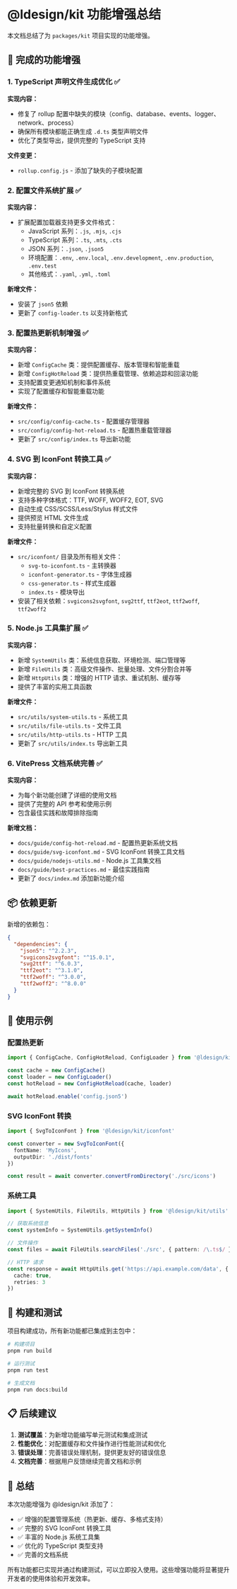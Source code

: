 # @ldesign/kit 功能增强总结

本文档总结了为 `packages/kit` 项目实现的功能增强。

## 🎯 完成的功能增强

### 1. TypeScript 声明文件生成优化 ✅

**实现内容：**
- 修复了 rollup 配置中缺失的模块（config、database、events、logger、network、process）
- 确保所有模块都能正确生成 `.d.ts` 类型声明文件
- 优化了类型导出，提供完整的 TypeScript 支持

**文件变更：**
- `rollup.config.js` - 添加了缺失的子模块配置

### 2. 配置文件系统扩展 ✅

**实现内容：**
- 扩展配置加载器支持更多文件格式：
  - JavaScript 系列：`.js`, `.mjs`, `.cjs`
  - TypeScript 系列：`.ts`, `.mts`, `.cts`
  - JSON 系列：`.json`, `.json5`
  - 环境配置：`.env`, `.env.local`, `.env.development`, `.env.production`, `.env.test`
  - 其他格式：`.yaml`, `.yml`, `.toml`

**新增文件：**
- 安装了 `json5` 依赖
- 更新了 `config-loader.ts` 以支持新格式

### 3. 配置热更新机制增强 ✅

**实现内容：**
- 新增 `ConfigCache` 类：提供配置缓存、版本管理和智能重载
- 新增 `ConfigHotReload` 类：提供热重载管理、依赖追踪和回滚功能
- 支持配置变更通知机制和事件系统
- 实现了配置缓存和智能重载功能

**新增文件：**
- `src/config/config-cache.ts` - 配置缓存管理器
- `src/config/config-hot-reload.ts` - 配置热重载管理器
- 更新了 `src/config/index.ts` 导出新功能

### 4. SVG 到 IconFont 转换工具 ✅

**实现内容：**
- 新增完整的 SVG 到 IconFont 转换系统
- 支持多种字体格式：TTF, WOFF, WOFF2, EOT, SVG
- 自动生成 CSS/SCSS/Less/Stylus 样式文件
- 提供预览 HTML 文件生成
- 支持批量转换和自定义配置

**新增文件：**
- `src/iconfont/` 目录及所有相关文件：
  - `svg-to-iconfont.ts` - 主转换器
  - `iconfont-generator.ts` - 字体生成器
  - `css-generator.ts` - 样式生成器
  - `index.ts` - 模块导出
- 安装了相关依赖：`svgicons2svgfont`, `svg2ttf`, `ttf2eot`, `ttf2woff`, `ttf2woff2`

### 5. Node.js 工具集扩展 ✅

**实现内容：**
- 新增 `SystemUtils` 类：系统信息获取、环境检测、端口管理等
- 新增 `FileUtils` 类：高级文件操作、批量处理、文件分割合并等
- 新增 `HttpUtils` 类：增强的 HTTP 请求、重试机制、缓存等
- 提供了丰富的实用工具函数

**新增文件：**
- `src/utils/system-utils.ts` - 系统工具
- `src/utils/file-utils.ts` - 文件工具
- `src/utils/http-utils.ts` - HTTP 工具
- 更新了 `src/utils/index.ts` 导出新工具

### 6. VitePress 文档系统完善 ✅

**实现内容：**
- 为每个新功能创建了详细的使用文档
- 提供了完整的 API 参考和使用示例
- 包含最佳实践和故障排除指南

**新增文档：**
- `docs/guide/config-hot-reload.md` - 配置热更新系统文档
- `docs/guide/svg-iconfont.md` - SVG IconFont 转换工具文档
- `docs/guide/nodejs-utils.md` - Node.js 工具集文档
- `docs/guide/best-practices.md` - 最佳实践指南
- 更新了 `docs/index.md` 添加新功能介绍

## 📦 依赖更新

新增的依赖包：
```json
{
  "dependencies": {
    "json5": "^2.2.3",
    "svgicons2svgfont": "^15.0.1",
    "svg2ttf": "^6.0.3",
    "ttf2eot": "^3.1.0",
    "ttf2woff": "^3.0.0",
    "ttf2woff2": "^8.0.0"
  }
}
```

## 🚀 使用示例

### 配置热更新

```typescript
import { ConfigCache, ConfigHotReload, ConfigLoader } from '@ldesign/kit/config'

const cache = new ConfigCache()
const loader = new ConfigLoader()
const hotReload = new ConfigHotReload(cache, loader)

await hotReload.enable('config.json5')
```

### SVG IconFont 转换

```typescript
import { SvgToIconFont } from '@ldesign/kit/iconfont'

const converter = new SvgToIconFont({
  fontName: 'MyIcons',
  outputDir: './dist/fonts'
})

const result = await converter.convertFromDirectory('./src/icons')
```

### 系统工具

```typescript
import { SystemUtils, FileUtils, HttpUtils } from '@ldesign/kit/utils'

// 获取系统信息
const systemInfo = SystemUtils.getSystemInfo()

// 文件操作
const files = await FileUtils.searchFiles('./src', { pattern: /\.ts$/ })

// HTTP 请求
const response = await HttpUtils.get('https://api.example.com/data', {
  cache: true,
  retries: 3
})
```

## 🔧 构建和测试

项目构建成功，所有新功能都已集成到主包中：

```bash
# 构建项目
pnpm run build

# 运行测试
pnpm run test

# 生成文档
pnpm run docs:build
```

## 📋 后续建议

1. **测试覆盖**：为新增功能编写单元测试和集成测试
2. **性能优化**：对配置缓存和文件操作进行性能测试和优化
3. **错误处理**：完善错误处理机制，提供更友好的错误信息
4. **文档完善**：根据用户反馈继续完善文档和示例

## 🎉 总结

本次功能增强为 @ldesign/kit 添加了：
- ✅ 增强的配置管理系统（热更新、缓存、多格式支持）
- ✅ 完整的 SVG IconFont 转换工具
- ✅ 丰富的 Node.js 系统工具集
- ✅ 优化的 TypeScript 类型支持
- ✅ 完善的文档系统

所有功能都已实现并通过构建测试，可以立即投入使用。这些增强功能将显著提升开发者的使用体验和开发效率。

